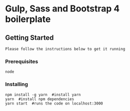 # Gulp, Sass and Bootstrap 4 boilerplate
    

## Getting Started
    Please follow the instructions below to get it running  

### Prerequisites  
  
  ```  
  node  
  ```  

### Installing
    npm install -g yarn  #install yarn
    yarn  #install npm dependencies
    yarn start  #runs the code on localhost:3000

